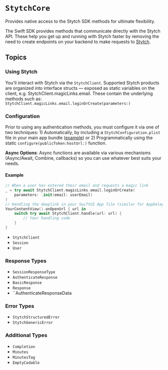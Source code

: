 #  ``StytchCore``

Provides native access to the Stytch SDK methods for ultimate flexibility.

The Swift SDK provides methods that communicate directly with the Stytch API. These help you get up and running with Stytch faster by removing the need to create endpoints on your backend to make requests to [Stytch](https://stytch.com).

## Topics

### Using Stytch

 You'll interact with Stytch via the ``StytchClient``. Supported Stytch products are organized into interface structs — exposed as static variables on the client, e.g. StytchClient.magicLinks.email. These contain the underlying methods such as: `StytchClient.magicLinks.email.loginOrCreate(parameters:)`

### Configuration

 Prior to using any authentication methods, you must configure it via one of two techniques: 1) Automatically, by including a `StytchConfiguration.plist` file in your main app bundle ([example](https://github.com/stytchauth/stytch-swift/blob/main/StytchDemo/Shared/StytchConfiguration.plist)) or 2) Programmatically using the static `configure(publicToken:hostUrl:)` function.
 
 **Async Options**: Async functions are available via various
 mechanisms (Async/Await, Combine, callbacks) so you can use whatever best suits your needs.
 
 #### Example
 
``` swift
// When a user has entered their email and requests a magic link
_ = try await StytchClient.magicLinks.email.loginOrCreate(
    parameters: .init(email: userEmail)
)
// Handling the deeplink in your SwiftUI App file (similar for AppDelegate)
YourContentView().onOpenUrl { url in
    switch try await StytchClient.handle(url: url) {
        // Your handling code
    }
}
```

- ``StytchClient``
- ``Session``
- ``User``

### Response Types

- ``SessionResponseType``
- ``AuthenticateResponse``
- ``BasicResponse``
- ``Response``
- ``AuthenticateResponseData

### Error Types
- ``StytchStructuredError``
- ``StytchGenericError``

### Additional Types

- ``Completion``
- ``Minutes``
- ``MinutesTag``
- ``EmptyCodable``
